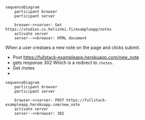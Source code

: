 ```mermaid
sequenceDiagram
	participant browser
	participant server

	broswer->>server: Get https://studies.cs.helsinki.fi/exampleapp/notes
	activate server
	server-->>browser: HTML document
```

When a user creataes a new note on the page and clicks submit.

- Post https://fullstack-exampleapp.herokuapp.com/new_note
- gets response 302
  Which is a redirect to `/notes`.
- Get /notes
-

```mermaid
sequenceDiagram
	participant browser
	participant server

	browser->>server: POST https://fullstack-exampleapp.herokuapp.com/new_note
	activate server
	server-->>browser: 302
```
